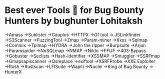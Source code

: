 # Best ever Tools 🧰 for Bug Bounty Hunters by bughunter **Lohitaksh**

→Amass
→Sublister
→Gauplus
→HTTPX
→Gf tool
→ JSLinkfinder
→S3Scanner
→FuzzingTool
→Zmap
→Param-miner
→Kxss
→Sqlmap
→Commix
→Tplmap
→HYDRA
→John the ripper
→Burpsuite
→Arjun
→Paramspider
→NoSQLmap
→NMAP
→Nikto
→FFUF
→403-Bypass
→Gobuster
→Seclists
→Hash-identifier
→XSSMAP
→Smuggler
→SSRFmap
→Gmapsapiscanner
→Qsreplace
→exiftool
→XSRFProbe
→XXE Exploiter
→Rush
→Rustscan
→LFISuite
→Wapiti
→Nuclei
→King of Bug Bounty
→ HunterX
